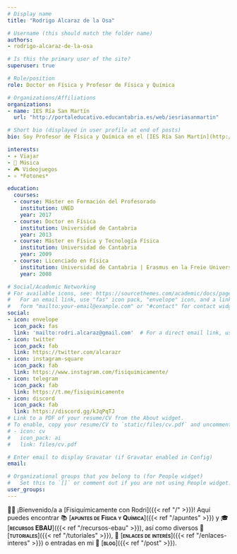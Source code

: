 ```yaml
---
# Display name
title: "Rodrigo Alcaraz de la Osa"

# Username (this should match the folder name)
authors:
- rodrigo-alcaraz-de-la-osa

# Is this the primary user of the site?
superuser: true

# Role/position
role: Doctor en Física y Profesor de Física y Química

# Organizations/Affiliations
organizations:
- name: IES Ría San Martín
  url: "http://portaleducativo.educantabria.es/web/iesriasanmartin"

# Short bio (displayed in user profile at end of posts)
bio: Soy Profesor de Física y Química en el [IES Ría San Martín](http://portaleducativo.educantabria.es/web/iesriasanmartin) de Cantabria (España).

interests:
- ✈️ Viajar
- 🎸 Música
- 🎮 Videojuegos
- ⚛️ *Fotones*

education:
  courses:
  - course: Máster en Formación del Profesorado
    institution: UNED
    year: 2017
  - course: Doctor en Física
    institution: Universidad de Cantabria
    year: 2013
  - course: Máster en Física y Tecnología Física
    institution: Universidad de Cantabria
    year: 2009
  - course: Licenciado en Física
    institution: Universidad de Cantabria | Erasmus en la Freie Universität Berlin
    year: 2008

# Social/Academic Networking
# For available icons, see: https://sourcethemes.com/academic/docs/page-builder/#icons
#   For an email link, use "fas" icon pack, "envelope" icon, and a link in the
#   form "mailto:your-email@example.com" or "#contact" for contact widget.
social:
- icon: envelope
  icon_pack: fas
  link: 'mailto:rodri.alcaraz@gmail.com'  # For a direct email link, use "mailto:test@example.org".
- icon: twitter
  icon_pack: fab
  link: https://twitter.com/alcarazr
- icon: instagram-square
  icon_pack: fab
  link: https://www.instagram.com/fisiquimicamente/
- icon: telegram
  icon_pack: fab
  link: https://t.me/fisiquimicamente
- icon: discord
  icon_pack: fab
  link: https://discord.gg/kJqPqTJ
# Link to a PDF of your resume/CV from the About widget.
# To enable, copy your resume/CV to `static/files/cv.pdf` and uncomment the lines below.
# - icon: cv
#   icon_pack: ai
#   link: files/cv.pdf

# Enter email to display Gravatar (if Gravatar enabled in Config)
email:

# Organizational groups that you belong to (for People widget)
#   Set this to `[]` or comment out if you are not using People widget.
user_groups:
---
```


👋🏼 ¡Bienvenido/a a [Fisiquímicamente con Rodri]({{< ref "/" >}})! Aquí puedes encontrar 📚 [<span style="font-variant:small-caps;">**apuntes de Física y Química**</span>]({{< ref "/apuntes" >}}) y 🎓 [<span style="font-variant:small-caps;">**recursos EBAU**</span>]({{< ref "/recursos-ebau" >}}), así como diversos 👐 [<span style="font-variant:small-caps;">**tutoriales**</span>]({{< ref "/tutoriales" >}}), 🔗 [<span style="font-variant:small-caps;">**enlaces de interés**</span>]({{< ref "/enlaces-interes" >}}) o entradas en mi 💬 [<span style="font-variant:small-caps;">**blog**</span>]({{< ref "/post" >}}).